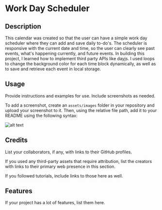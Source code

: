 # Work Day Scheduler

## Description

This calendar was created so that the user can have a simple work day scheduler where they can add and save daily to-do's. The scheduler is responsive with the current date and time, so the user can clearly see past events, what's happening currently, and future events. In building this project, I learned how to implement third party APIs like dayjs. I used loops to change the background color for each time block dynamically, as well as to save and retrieve each event in local storage.

## Usage

Provide instructions and examples for use. Include screenshots as needed.

To add a screenshot, create an `assets/images` folder in your repository and upload your screenshot to it. Then, using the relative file path, add it to your README using the following syntax:

![alt text](assets/images/screenshot.png)

## Credits

List your collaborators, if any, with links to their GitHub profiles.

If you used any third-party assets that require attribution, list the creators with links to their primary web presence in this section.

If you followed tutorials, include links to those here as well.

## Features

If your project has a lot of features, list them here.